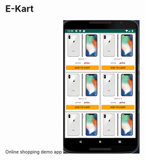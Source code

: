 # E-Kart
Online shopping demo app
<img src="https://github.com/raheez/E-Kart/blob/master/ScreenShots/E-Commerce_app.png" width="240" height="420">
